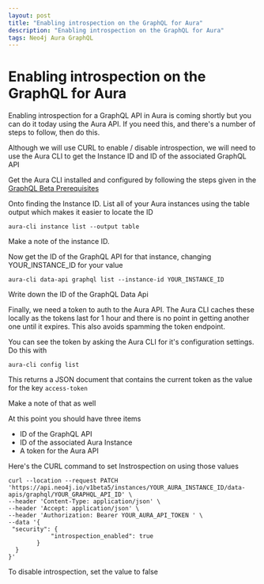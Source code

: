 ```yaml
---
layout: post
title: "Enabling introspection on the GraphQL for Aura"
description: "Enabling introspection on the GraphQL for Aura"
tags: Neo4j Aura GraphQL
---
```


# Enabling introspection on the GraphQL for Aura
Enabling introspection for a GraphQL API in Aura is coming shortly but you can do it today using the Aura API.  If you need this, and there's a number of steps to follow, then do this. 

Although we will use CURL to enable / disable introspection, we will need to use the Aura CLI to get the Instance ID and ID of the associated GraphQL API 

Get the Aura CLI installed and configured by following the steps given in the [GraphQL Beta Prerequisites](https://neo4j.com/docs/graphql/current/aura-graphql/prerequisites/)

Onto finding the Instance ID.  List all of your Aura instances using the table output which makes it easier to locate the ID

```Text
aura-cli instance list --output table
```

Make a note of the instance ID.

Now get the ID of the GraphQL API for that instance, changing YOUR_INSTANCE_ID for your value


```Text
aura-cli data-api graphql list --instance-id YOUR_INSTANCE_ID
```

Write down the ID of the GraphQL Data Api

Finally, we need a token to auth to the Aura API.  The Aura CLI caches these locally as the tokens last for 1 hour and there is no point in getting another one until it expires.  This also avoids spamming the token endpoint. 

You can see the token by asking the Aura CLI for it's configuration settings.  Do this with

```Text
aura-cli config list
```

This returns a JSON document that contains the current token as the value for the key ```access-token```


Make a note of that as well

At this point you should have three items

- ID of the GraphQL API
- ID of the associated Aura Instance
- A token for the Aura API

Here's the CURL command to set Instrospection on using those values


```Text
curl --location --request PATCH 'https://api.neo4j.io/v1beta5/instances/YOUR_AURA_INSTANCE_ID/data-apis/graphql/YOUR_GRAPHQL_API_ID' \
--header 'Content-Type: application/json' \
--header 'Accept: application/json' \
--header 'Authorization: Bearer YOUR_AURA_API_TOKEN ' \
--data '{
 "security": {
            "introspection_enabled": true
        }
  }
}'

```

To disable introspection, set the value to false